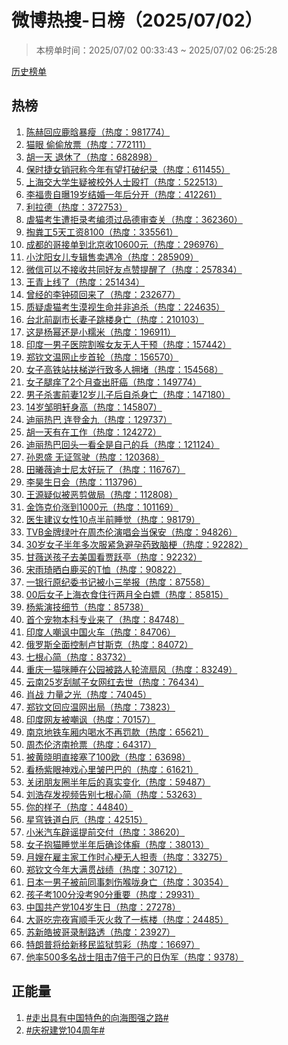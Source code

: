<h1>
微博热搜-日榜（2025/07/02）
</h1>
<blockquote>
<p>
本榜单时间：2025/07/02 00:33:43 ~ 2025/07/02 06:25:28
</p>
</blockquote>
<p>
<a href="https://github.com/daifee/weibo-hot-search/tree/main/archives/daily">历史榜单</a>
</p>
<h2>
热榜
</h2>
<ol>

<li>
<a href="https://s.weibo.com/weibo?q=%23%E9%99%88%E8%B5%AB%E5%9B%9E%E5%BA%94%E9%B9%BF%E6%99%97%E6%9A%B4%E7%98%A6%23" target="weibo">
陈赫回应鹿晗暴瘦（热度：981774）
</a>
</li>

<li>
<a href="https://s.weibo.com/weibo?q=%23%E7%8C%AB%E7%9C%BC%20%E5%81%B7%E5%81%B7%E6%94%BE%E7%A5%A8%23" target="weibo">
猫眼 偷偷放票（热度：772111）
</a>
</li>

<li>
<a href="https://s.weibo.com/weibo?q=%23%E8%83%A1%E4%B8%80%E5%A4%A9%20%E9%80%80%E4%BC%91%E4%BA%86%23" target="weibo">
胡一天 退休了（热度：682898）
</a>
</li>

<li>
<a href="https://s.weibo.com/weibo?q=%23%E4%BF%9D%E6%97%B6%E6%8D%B7%E5%A5%B3%E9%94%80%E5%86%A0%E7%A7%B0%E4%BB%8A%E5%B9%B4%E6%9C%89%E6%9C%9B%E6%89%93%E7%A0%B4%E7%BA%AA%E5%BD%95%23" target="weibo">
保时捷女销冠称今年有望打破纪录（热度：611455）
</a>
</li>

<li>
<a href="https://s.weibo.com/weibo?q=%23%E4%B8%8A%E6%B5%B7%E4%BA%A4%E5%A4%A7%E5%AD%A6%E7%94%9F%E7%96%91%E8%A2%AB%E6%A0%A1%E5%A4%96%E4%BA%BA%E5%A3%AB%E6%AE%B4%E6%89%93%23" target="weibo">
上海交大学生疑被校外人士殴打（热度：522513）
</a>
</li>

<li>
<a href="https://s.weibo.com/weibo?q=%23%E6%9D%8E%E7%A6%8F%E8%B4%B5%E8%87%AA%E6%9B%9D19%E5%B2%81%E7%BB%93%E5%A9%9A%E4%B8%80%E5%B9%B4%E5%90%8E%E5%88%86%E5%BC%80%23" target="weibo">
李福贵自曝19岁结婚一年后分开（热度：412261）
</a>
</li>

<li>
<a href="https://s.weibo.com/weibo?q=%23%E5%88%A9%E6%8B%89%E5%BE%B7%23" target="weibo">
利拉德（热度：372753）
</a>
</li>

<li>
<a href="https://s.weibo.com/weibo?q=%23%E8%99%90%E7%8C%AB%E8%80%83%E7%94%9F%E9%81%AD%E6%8B%92%E5%BD%95%E8%80%83%E7%BC%96%E9%A1%BB%E8%BF%87%E5%93%81%E5%BE%B7%E5%AE%A1%E6%9F%A5%E5%85%B3%23" target="weibo">
虐猫考生遭拒录考编须过品德审查关（热度：362360）
</a>
</li>

<li>
<a href="https://s.weibo.com/weibo?q=%23%E6%8E%8F%E7%B2%AA%E5%B7%A55%E5%A4%A9%E5%B7%A5%E8%B5%848100%23" target="weibo">
掏粪工5天工资8100（热度：335561）
</a>
</li>

<li>
<a href="https://s.weibo.com/weibo?q=%23%E6%88%90%E9%83%BD%E7%9A%84%E5%93%A5%E6%8E%A5%E5%8D%95%E5%88%B0%E5%8C%97%E4%BA%AC%E6%94%B610600%E5%85%83%23" target="weibo">
成都的哥接单到北京收10600元（热度：296976）
</a>
</li>

<li>
<a href="https://s.weibo.com/weibo?q=%23%E5%B0%8F%E6%B2%88%E9%98%B3%E5%A5%B3%E5%84%BF%E4%B8%93%E8%BE%91%E5%94%AE%E5%8D%96%E9%81%87%E5%86%B7%23" target="weibo">
小沈阳女儿专辑售卖遇冷（热度：285909）
</a>
</li>

<li>
<a href="https://s.weibo.com/weibo?q=%23%E5%BE%AE%E4%BF%A1%E5%8F%AF%E4%BB%A5%E4%B8%8D%E6%8E%A5%E6%94%B6%E5%85%B1%E5%90%8C%E5%A5%BD%E5%8F%8B%E7%82%B9%E8%B5%9E%E6%8F%90%E9%86%92%E4%BA%86%23" target="weibo">
微信可以不接收共同好友点赞提醒了（热度：257834）
</a>
</li>

<li>
<a href="https://s.weibo.com/weibo?q=%23%E7%8E%8B%E9%9D%92%E4%B8%8A%E7%BA%BF%E4%BA%86%23" target="weibo">
王青上线了（热度：251434）
</a>
</li>

<li>
<a href="https://s.weibo.com/weibo?q=%23%E6%9B%BE%E7%BB%8F%E7%9A%84%E6%9D%8E%E9%92%9F%E7%A1%95%E5%9B%9E%E6%9D%A5%E4%BA%86%23" target="weibo">
曾经的李钟硕回来了（热度：232677）
</a>
</li>

<li>
<a href="https://s.weibo.com/weibo?q=%23%E8%B4%A8%E7%96%91%E8%99%90%E7%8C%AB%E8%80%83%E7%94%9F%E6%BC%A0%E8%A7%86%E7%94%9F%E5%91%BD%E5%B9%B6%E9%9D%9E%E8%BF%BD%E6%9D%80%23" target="weibo">
质疑虐猫考生漠视生命并非追杀（热度：224635）
</a>
</li>

<li>
<a href="https://s.weibo.com/weibo?q=%23%E5%8F%B0%E5%8C%97%E5%89%8D%E5%89%AF%E5%B8%82%E9%95%BF%E5%A6%BB%E5%AD%90%E8%B7%B3%E6%A5%BC%E8%BA%AB%E4%BA%A1%23" target="weibo">
台北前副市长妻子跳楼身亡（热度：210103）
</a>
</li>

<li>
<a href="https://s.weibo.com/weibo?q=%23%E8%BF%99%E6%98%AF%E6%9D%A8%E5%B9%82%E8%BF%98%E6%98%AF%E5%B0%8F%E7%B3%AF%E7%B1%B3%23" target="weibo">
这是杨幂还是小糯米（热度：196911）
</a>
</li>

<li>
<a href="https://s.weibo.com/weibo?q=%23%E5%8D%B0%E5%BA%A6%E4%B8%80%E7%94%B7%E5%AD%90%E5%8C%BB%E9%99%A2%E5%89%B2%E5%96%89%E5%A5%B3%E5%8F%8B%E6%97%A0%E4%BA%BA%E5%B9%B2%E9%A2%84%23" target="weibo">
印度一男子医院割喉女友无人干预（热度：157442）
</a>
</li>

<li>
<a href="https://s.weibo.com/weibo?q=%23%E9%83%91%E9%92%A6%E6%96%87%E6%B8%A9%E7%BD%91%E6%AD%A2%E6%AD%A5%E9%A6%96%E8%BD%AE%23" target="weibo">
郑钦文温网止步首轮（热度：156570）
</a>
</li>

<li>
<a href="https://s.weibo.com/weibo?q=%23%E5%A5%B3%E5%AD%90%E9%AB%98%E9%93%81%E7%AB%99%E6%89%B6%E6%A2%AF%E9%80%86%E8%A1%8C%E8%87%B4%E5%A4%9A%E4%BA%BA%E6%8B%A5%E5%A0%B5%23" target="weibo">
女子高铁站扶梯逆行致多人拥堵（热度：154568）
</a>
</li>

<li>
<a href="https://s.weibo.com/weibo?q=%23%E5%A5%B3%E5%AD%90%E8%85%BF%E7%97%92%E4%BA%862%E4%B8%AA%E6%9C%88%E6%9F%A5%E5%87%BA%E8%82%9D%E7%99%8C%23" target="weibo">
女子腿痒了2个月查出肝癌（热度：149774）
</a>
</li>

<li>
<a href="https://s.weibo.com/weibo?q=%23%E7%94%B7%E5%AD%90%E6%9D%80%E5%AE%B3%E5%89%8D%E5%A6%BB12%E5%B2%81%E5%84%BF%E5%AD%90%E5%90%8E%E8%87%AA%E6%9D%80%E8%BA%AB%E4%BA%A1%23" target="weibo">
男子杀害前妻12岁儿子后自杀身亡（热度：147180）
</a>
</li>

<li>
<a href="https://s.weibo.com/weibo?q=%2314%E5%B2%81%E9%82%B9%E6%98%8E%E8%BD%A9%E8%BA%AB%E9%AB%98%23" target="weibo">
14岁邹明轩身高（热度：145807）
</a>
</li>

<li>
<a href="https://s.weibo.com/weibo?q=%23%E8%BF%AA%E4%B8%BD%E7%83%AD%E5%B7%B4%20%E8%BF%9E%E7%99%BB%E9%87%91%E4%B9%9D%23" target="weibo">
迪丽热巴 连登金九（热度：129737）
</a>
</li>

<li>
<a href="https://s.weibo.com/weibo?q=%23%E8%83%A1%E4%B8%80%E5%A4%A9%E6%9C%89%E5%9C%A8%E5%B7%A5%E4%BD%9C%23" target="weibo">
胡一天有在工作（热度：124272）
</a>
</li>

<li>
<a href="https://s.weibo.com/weibo?q=%23%E8%BF%AA%E4%B8%BD%E7%83%AD%E5%B7%B4%E5%9B%9E%E5%A4%B4%E4%B8%80%E7%9C%8B%E5%85%A8%E6%98%AF%E8%87%AA%E5%B7%B1%E7%9A%84%E5%85%B5%23" target="weibo">
迪丽热巴回头一看全是自己的兵（热度：121124）
</a>
</li>

<li>
<a href="https://s.weibo.com/weibo?q=%23%E5%AD%99%E6%81%A9%E7%9B%9B%20%E6%97%A0%E8%AF%81%E9%A9%BE%E9%A9%B6%23" target="weibo">
孙恩盛 无证驾驶（热度：120368）
</a>
</li>

<li>
<a href="https://s.weibo.com/weibo?q=%23%E7%94%B0%E6%9B%A6%E8%96%87%E8%BF%AA%E5%A3%AB%E5%B0%BC%E5%A4%AA%E5%A5%BD%E7%8E%A9%E4%BA%86%23" target="weibo">
田曦薇迪士尼太好玩了（热度：116767）
</a>
</li>

<li>
<a href="https://s.weibo.com/weibo?q=%23%E6%9D%8E%E6%98%8A%E7%94%9F%E6%97%A5%E4%BC%9A%23" target="weibo">
李昊生日会（热度：113796）
</a>
</li>

<li>
<a href="https://s.weibo.com/weibo?q=%23%E7%8E%8B%E6%BA%90%E7%96%91%E4%BC%BC%E8%A2%AB%E6%81%B6%E5%89%AA%E5%81%9A%E5%B1%80%23" target="weibo">
王源疑似被恶剪做局（热度：112808）
</a>
</li>

<li>
<a href="https://s.weibo.com/weibo?q=%23%E9%87%91%E9%A5%B0%E5%85%8B%E4%BB%B7%E6%B6%A8%E5%88%B01000%E5%85%83%23" target="weibo">
金饰克价涨到1000元（热度：101169）
</a>
</li>

<li>
<a href="https://s.weibo.com/weibo?q=%23%E5%8C%BB%E7%94%9F%E5%BB%BA%E8%AE%AE%E5%A5%B3%E6%80%A710%E7%82%B9%E5%8D%8A%E5%89%8D%E7%9D%A1%E8%A7%89%23" target="weibo">
医生建议女性10点半前睡觉（热度：98179）
</a>
</li>

<li>
<a href="https://s.weibo.com/weibo?q=%23TVB%E9%87%91%E7%89%8C%E7%BB%BF%E5%8F%B6%E5%9C%A8%E5%91%A8%E6%9D%B0%E4%BC%A6%E6%BC%94%E5%94%B1%E4%BC%9A%E5%BD%93%E4%BF%9D%E5%AE%89%23" target="weibo">
TVB金牌绿叶在周杰伦演唱会当保安（热度：94826）
</a>
</li>

<li>
<a href="https://s.weibo.com/weibo?q=%2330%E5%B2%81%E5%A5%B3%E5%AD%90%E5%8D%8A%E5%B9%B4%E5%A4%9A%E6%AC%A1%E6%9C%8D%E7%B4%A7%E6%80%A5%E9%81%BF%E5%AD%95%E8%8D%AF%E8%87%B4%E8%84%91%E6%A2%97%23" target="weibo">
30岁女子半年多次服紧急避孕药致脑梗（热度：92282）
</a>
</li>

<li>
<a href="https://s.weibo.com/weibo?q=%23%E7%94%98%E8%96%87%E9%80%81%E5%AD%A9%E5%AD%90%E5%8E%BB%E7%BE%8E%E5%9B%BD%E7%9C%8B%E8%B4%BE%E8%B7%83%E4%BA%AD%23" target="weibo">
甘薇送孩子去美国看贾跃亭（热度：92232）
</a>
</li>

<li>
<a href="https://s.weibo.com/weibo?q=%23%E5%AE%8B%E9%9B%A8%E7%90%A6%E6%99%92%E7%99%BD%E9%B9%BF%E4%B9%B0%E7%9A%84T%E6%81%A4%23" target="weibo">
宋雨琦晒白鹿买的T恤（热度：90822）
</a>
</li>

<li>
<a href="https://s.weibo.com/weibo?q=%23%E4%B8%80%E9%93%B6%E8%A1%8C%E5%8E%9F%E7%BA%AA%E5%A7%94%E4%B9%A6%E8%AE%B0%E8%A2%AB%E5%B0%8F%E4%B8%89%E4%B8%BE%E6%8A%A5%23" target="weibo">
一银行原纪委书记被小三举报（热度：87558）
</a>
</li>

<li>
<a href="https://s.weibo.com/weibo?q=%2300%E5%90%8E%E5%A5%B3%E5%AD%90%E4%B8%8A%E6%B5%B7%E8%A1%A3%E9%A3%9F%E4%BD%8F%E8%A1%8C%E4%B8%A4%E6%9C%88%E5%85%A8%E7%99%BD%E5%AB%96%23" target="weibo">
00后女子上海衣食住行两月全白嫖（热度：85815）
</a>
</li>

<li>
<a href="https://s.weibo.com/weibo?q=%23%E6%9D%A8%E7%B4%AB%E6%BC%94%E6%8A%80%E7%BB%86%E8%8A%82%23" target="weibo">
杨紫演技细节（热度：85738）
</a>
</li>

<li>
<a href="https://s.weibo.com/weibo?q=%23%E9%A6%96%E4%B8%AA%E5%AE%A0%E7%89%A9%E6%9C%AC%E7%A7%91%E4%B8%93%E4%B8%9A%E6%9D%A5%E4%BA%86%23" target="weibo">
首个宠物本科专业来了（热度：84748）
</a>
</li>

<li>
<a href="https://s.weibo.com/weibo?q=%23%E5%8D%B0%E5%BA%A6%E4%BA%BA%E5%98%B2%E8%AE%BD%E4%B8%AD%E5%9B%BD%E7%81%AB%E8%BD%A6%23" target="weibo">
印度人嘲讽中国火车（热度：84706）
</a>
</li>

<li>
<a href="https://s.weibo.com/weibo?q=%23%E4%BF%84%E7%BD%97%E6%96%AF%E5%85%A8%E9%9D%A2%E6%8E%A7%E5%88%B6%E5%8D%A2%E7%94%98%E6%96%AF%E5%85%8B%23" target="weibo">
俄罗斯全面控制卢甘斯克（热度：84072）
</a>
</li>

<li>
<a href="https://s.weibo.com/weibo?q=%23%E4%B8%83%E6%A0%B9%E5%BF%83%E7%AE%80%23" target="weibo">
七根心简（热度：83732）
</a>
</li>

<li>
<a href="https://s.weibo.com/weibo?q=%23%E9%87%8D%E5%BA%86%E4%B8%80%E7%8C%AB%E5%92%AA%E7%9D%A1%E5%9C%A8%E5%85%AC%E5%9B%AD%E8%A2%AB%E8%B7%AF%E4%BA%BA%E8%BD%AE%E6%B5%81%E6%89%87%E9%A3%8E%23" target="weibo">
重庆一猫咪睡在公园被路人轮流扇风（热度：83249）
</a>
</li>

<li>
<a href="https://s.weibo.com/weibo?q=%23%E4%BA%91%E5%8D%9725%E5%B2%81%E5%88%AE%E8%85%BB%E5%AD%90%E5%A5%B3%E7%BD%91%E7%BA%A2%E5%8E%BB%E4%B8%96%23" target="weibo">
云南25岁刮腻子女网红去世（热度：76434）
</a>
</li>

<li>
<a href="https://s.weibo.com/weibo?q=%23%E8%82%96%E6%88%98%20%E5%8A%9B%E9%87%8F%E4%B9%8B%E5%85%89%23" target="weibo">
肖战 力量之光（热度：74045）
</a>
</li>

<li>
<a href="https://s.weibo.com/weibo?q=%23%E9%83%91%E9%92%A6%E6%96%87%E5%9B%9E%E5%BA%94%E6%B8%A9%E7%BD%91%E5%87%BA%E5%B1%80%23" target="weibo">
郑钦文回应温网出局（热度：73823）
</a>
</li>

<li>
<a href="https://s.weibo.com/weibo?q=%23%E5%8D%B0%E5%BA%A6%E7%BD%91%E5%8F%8B%E8%A2%AB%E5%98%B2%E8%AE%BD%23" target="weibo">
印度网友被嘲讽（热度：70157）
</a>
</li>

<li>
<a href="https://s.weibo.com/weibo?q=%23%E5%8D%97%E4%BA%AC%E5%9C%B0%E9%93%81%E8%BD%A6%E5%8E%A2%E5%86%85%E5%96%9D%E6%B0%B4%E4%B8%8D%E5%86%8D%E7%BD%9A%E6%AC%BE%23" target="weibo">
南京地铁车厢内喝水不再罚款（热度：65621）
</a>
</li>

<li>
<a href="https://s.weibo.com/weibo?q=%23%E5%91%A8%E6%9D%B0%E4%BC%A6%E6%B5%8E%E5%8D%97%E6%8A%A2%E7%A5%A8%23" target="weibo">
周杰伦济南抢票（热度：64317）
</a>
</li>

<li>
<a href="https://s.weibo.com/weibo?q=%23%E8%A2%AB%E9%BB%84%E6%99%93%E6%98%8E%E7%9B%B4%E6%8E%A5%E5%A1%9E%E4%BA%86100%E6%AC%A7%23" target="weibo">
被黄晓明直接塞了100欧（热度：63698）
</a>
</li>

<li>
<a href="https://s.weibo.com/weibo?q=%23%E7%9C%8B%E6%9D%A8%E7%B4%AB%E7%9C%BC%E7%A5%9E%E6%88%8F%E5%BF%83%E9%87%8C%E7%9A%B1%E5%B7%B4%E5%B7%B4%E7%9A%84%23" target="weibo">
看杨紫眼神戏心里皱巴巴的（热度：61621）
</a>
</li>

<li>
<a href="https://s.weibo.com/weibo?q=%23%E5%85%B3%E9%97%AD%E6%9C%8B%E5%8F%8B%E5%9C%88%E5%8D%8A%E5%B9%B4%E5%90%8E%E7%9A%84%E7%9C%9F%E5%AE%9E%E5%8F%98%E5%8C%96%23" target="weibo">
关闭朋友圈半年后的真实变化（热度：59487）
</a>
</li>

<li>
<a href="https://s.weibo.com/weibo?q=%23%E5%88%98%E6%B5%A9%E5%AD%98%E5%8F%91%E8%A7%86%E9%A2%91%E5%91%8A%E5%88%AB%E4%B8%83%E6%A0%B9%E5%BF%83%E7%AE%80%23" target="weibo">
刘浩存发视频告别七根心简（热度：53263）
</a>
</li>

<li>
<a href="https://s.weibo.com/weibo?q=%23%E4%BD%A0%E7%9A%84%E6%A0%B7%E5%AD%90%23" target="weibo">
你的样子（热度：44840）
</a>
</li>

<li>
<a href="https://s.weibo.com/weibo?q=%23%E6%98%9F%E7%A9%B9%E9%93%81%E9%81%93%E7%99%BD%E5%8E%84%23" target="weibo">
星穹铁道白厄（热度：42515）
</a>
</li>

<li>
<a href="https://s.weibo.com/weibo?q=%23%E5%B0%8F%E7%B1%B3%E6%B1%BD%E8%BD%A6%E8%BE%9F%E8%B0%A3%E6%8F%90%E5%89%8D%E4%BA%A4%E4%BB%98%23" target="weibo">
小米汽车辟谣提前交付（热度：38620）
</a>
</li>

<li>
<a href="https://s.weibo.com/weibo?q=%23%E5%A5%B3%E5%AD%90%E6%8A%B1%E7%8C%AB%E7%9D%A1%E8%A7%89%E5%8D%8A%E5%B9%B4%E5%90%8E%E7%A1%AE%E8%AF%8A%E4%BD%93%E7%99%A3%23" target="weibo">
女子抱猫睡觉半年后确诊体癣（热度：38013）
</a>
</li>

<li>
<a href="https://s.weibo.com/weibo?q=%23%E6%9C%88%E5%AB%82%E5%9C%A8%E9%9B%87%E4%B8%BB%E5%AE%B6%E5%B7%A5%E4%BD%9C%E6%97%B6%E5%BF%83%E6%A2%97%E6%97%A0%E4%BA%BA%E6%8B%85%E8%B4%A3%23" target="weibo">
月嫂在雇主家工作时心梗无人担责（热度：33275）
</a>
</li>

<li>
<a href="https://s.weibo.com/weibo?q=%23%E9%83%91%E9%92%A6%E6%96%87%E4%BB%8A%E5%B9%B4%E5%A4%A7%E6%BB%A1%E8%B4%AF%E6%88%98%E7%BB%A9%23" target="weibo">
郑钦文今年大满贯战绩（热度：30712）
</a>
</li>

<li>
<a href="https://s.weibo.com/weibo?q=%23%E6%97%A5%E6%9C%AC%E4%B8%80%E7%94%B7%E5%AD%90%E8%A2%AB%E5%89%8D%E5%90%8C%E4%BA%8B%E5%88%BA%E4%BC%A4%E5%96%89%E5%92%99%E8%BA%AB%E4%BA%A1%23" target="weibo">
日本一男子被前同事刺伤喉咙身亡（热度：30354）
</a>
</li>

<li>
<a href="https://s.weibo.com/weibo?q=%23%E5%AD%A9%E5%AD%90%E8%80%83100%E5%88%86%E6%B2%A1%E8%80%8390%E5%88%86%E9%87%8D%E8%A6%81%23" target="weibo">
孩子考100分没考90分重要（热度：29931）
</a>
</li>

<li>
<a href="https://s.weibo.com/weibo?q=%23%E4%B8%AD%E5%9B%BD%E5%85%B1%E4%BA%A7%E5%85%9A104%E5%B2%81%E7%94%9F%E6%97%A5%23" target="weibo">
中国共产党104岁生日（热度：27278）
</a>
</li>

<li>
<a href="https://s.weibo.com/weibo?q=%23%E5%A4%A7%E5%93%A5%E5%90%83%E5%AE%8C%E5%A4%9C%E5%AE%B5%E9%A1%BA%E6%89%8B%E7%81%AD%E7%81%AB%E6%95%91%E4%BA%86%E4%B8%80%E6%A0%8B%E6%A5%BC%23" target="weibo">
大哥吃完夜宵顺手灭火救了一栋楼（热度：24485）
</a>
</li>

<li>
<a href="https://s.weibo.com/weibo?q=%23%E8%8B%8F%E6%96%B0%E7%9A%93%E6%8A%AB%E5%93%A5%E5%BD%95%E5%88%B6%E8%B7%AF%E9%80%8F%23" target="weibo">
苏新皓披哥录制路透（热度：23927）
</a>
</li>

<li>
<a href="https://s.weibo.com/weibo?q=%23%E7%89%B9%E6%9C%97%E6%99%AE%E5%B0%86%E7%BB%99%E6%96%B0%E7%A7%BB%E6%B0%91%E7%9B%91%E7%8B%B1%E5%89%AA%E5%BD%A9%23" target="weibo">
特朗普将给新移民监狱剪彩（热度：16697）
</a>
</li>

<li>
<a href="https://s.weibo.com/weibo?q=%23%E4%BB%96%E7%8E%87500%E5%A4%9A%E5%90%8D%E6%88%98%E5%A3%AB%E9%98%BB%E5%87%BB7%E5%80%8D%E4%BA%8E%E5%B7%B1%E7%9A%84%E6%97%A5%E4%BC%AA%E5%86%9B%23" target="weibo">
他率500多名战士阻击7倍于己的日伪军（热度：9378）
</a>
</li>

</ol>
<h2>
正能量
</h2>
<ol>

<li>
<a href="https://s.weibo.com/weibo?q=%23%23%E8%B5%B0%E5%87%BA%E5%85%B7%E6%9C%89%E4%B8%AD%E5%9B%BD%E7%89%B9%E8%89%B2%E7%9A%84%E5%90%91%E6%B5%B7%E5%9B%BE%E5%BC%BA%E4%B9%8B%E8%B7%AF%23%23" target="weibo">
#走出具有中国特色的向海图强之路#
</a>
</li>

<li>
<a href="https://s.weibo.com/weibo?q=%23%23%E5%BA%86%E7%A5%9D%E5%BB%BA%E5%85%9A104%E5%91%A8%E5%B9%B4%23%23" target="weibo">
#庆祝建党104周年#
</a>
</li>

</ol>